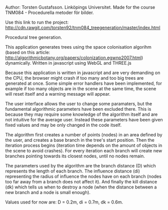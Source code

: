 ﻿Author: Torsten Gustafsson. Linköpings Universitet.
Made for the course TNM084 - Procedurella metoder för bilder.


Use this link to run the project: http://cdn.rawgit.com/torsten92/tnm084_treegeneration/master/index.html


Procedural tree generation.

This application generates trees using the space colonisation algorihm (based on this article: http://algorithmicbotany.org/papers/colonization.egwnp2007.html) dynamically. Written in javascript using WebGL and THREE.js

Because this application is written in javascript and are very demanding on the CPU, the browser might crash if too many and too big trees 
are generated at once. Some simple error handlers have been implemented, for example if too many objects are in the scene at the same time, 
the scene will reset itself and a warning message will appear.

The user interface allows the user to change some paramaters, but the fundamental algorithmic parameters have been excluded there. This is 
because they may require some knowledge of the algorithm itself and are not intuitive for the average user. Instead these parameters have 
been given fixed values and may be only changed in the code itself.

The algorithm first creates a number of points (nodes) in an area defined by the user, and creates a base branch in the tree's start position. 
Then the iteration process begins (iteration time depends on the amount of objects in the scene to avoid crashes). For every iteration each 
branch will create new branches pointing towards its closest nodes, until no nodes remain. 

The parameters used by the algorithm are the branch distance (D) which represents the length of each branch. The influence distance (di) 
representing the radius of influence the nodes have on each branch (nodes too far away from a branch does not affect it). And finally 
the kill distance (dk) which tells us when to destroy a node (when the distance between a new branch and a node is small enough).

Values used for now are: D = 0.2m, di = 0.7m, dk = 0.6m.